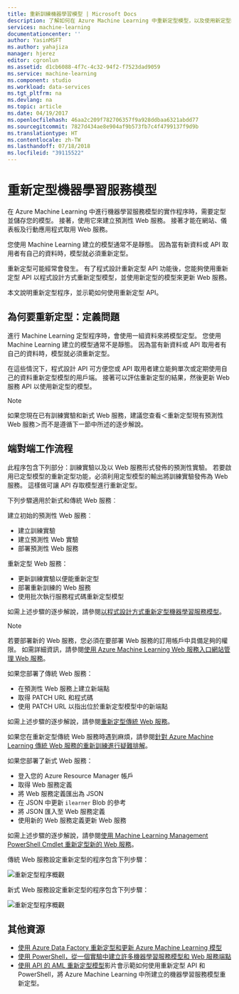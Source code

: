 ```yaml
---
title: 重新訓練機器學習模型 | Microsoft Docs
description: 了解如何在 Azure Machine Learning 中重新定型模型，以及使用新定型的模型來更新 Web 服務。
services: machine-learning
documentationcenter: ''
author: YasinMSFT
ms.author: yahajiza
manager: hjerez
editor: cgronlun
ms.assetid: d1cb6088-4f7c-4c32-94f2-f7523dad9059
ms.service: machine-learning
ms.component: studio
ms.workload: data-services
ms.tgt_pltfrm: na
ms.devlang: na
ms.topic: article
ms.date: 04/19/2017
ms.openlocfilehash: 46aa2c209f782706357f9a928ddbaa6321abdd77
ms.sourcegitcommit: 7827d434ae8e904af9b573fb7c4f4799137f9d9b
ms.translationtype: HT
ms.contentlocale: zh-TW
ms.lasthandoff: 07/18/2018
ms.locfileid: "39115522"
---
```

# <a name="retrain-a-machine-learning-model"></a>重新定型機器學習服務模型
在 Azure Machine Learning 中進行機器學習服務模型的實作程序時，需要定型並儲存您的模型。 接著，使用它來建立預測性 Web 服務。 接著才能在網站、儀表板及行動應用程式取用 Web 服務。 

您使用 Machine Learning 建立的模型通常不是靜態。 因為當有新資料或 API 取用者有自己的資料時，模型就必須重新定型。 

重新定型可能經常會發生。 有了程式設計重新定型 API 功能後，您能夠使用重新定型 API 以程式設計方式重新定型模型，並使用新定型的模型來更新 Web 服務。 

本文說明重新定型程序，並示範如何使用重新定型 API。

## <a name="why-retrain-defining-the-problem"></a>為何要重新定型：定義問題
進行 Machine Learning 定型程序時，會使用一組資料來將模型定型。 您使用 Machine Learning 建立的模型通常不是靜態。 因為當有新資料或 API 取用者有自己的資料時，模型就必須重新定型。

在這些情況下，程式設計 API 可方便您或 API 取用者建立能夠單次或定期使用自己的資料重新定型模型的用戶端。 接著可以評估重新定型的結果，然後更新 Web 服務 API 以使用新定型的模型。

> [!NOTE]
> 如果您現在已有訓練實驗和新式 Web 服務，建議您查看＜重新定型現有預測性 Web 服務＞而不是遵循下一節中所述的逐步解說。
> 
> 

## <a name="end-to-end-workflow"></a>端對端工作流程
此程序包含下列部分：訓練實驗以及以 Web 服務形式發佈的預測性實驗。 若要啟用已定型模型的重新定型功能，必須利用定型模型的輸出將訓練實驗發佈為 Web 服務。 這樣做可讓 API 存取模型進行重新定型。 

下列步驟適用於新式和傳統 Web 服務︰

建立初始的預測性 Web 服務︰

* 建立訓練實驗
* 建立預測性 Web 實驗
* 部署預測性 Web 服務

重新定型 Web 服務：

* 更新訓練實驗以便能重新定型
* 部署重新訓練的 Web 服務
* 使用批次執行服務程式碼重新定型模型

如需上述步驟的逐步解說，請參閱[以程式設計方式重新定型機器學習服務模型](retrain-models-programmatically.md)。

> [!NOTE] 
> 若要部署新的 Web 服務，您必須在要部署 Web 服務的訂用帳戶中具備足夠的權限。 如需詳細資訊，請參閱[使用 Azure Machine Learning Web 服務入口網站管理 Web 服務](manage-new-webservice.md)。 

如果您部署了傳統 Web 服務：

* 在預測性 Web 服務上建立新端點
* 取得 PATCH URL 和程式碼
* 使用 PATCH URL 以指出位於重新定型模型中的新端點 

如需上述步驟的逐步解說，請參閱[重新定型傳統 Web 服務](retrain-a-classic-web-service.md)。

如果您在重新定型傳統 Web 服務時遇到麻煩，請參閱[針對 Azure Machine Learning 傳統 Web 服務的重新訓練進行疑難排解](troubleshooting-retraining-models.md)。

如果您部署了新式 Web 服務：

* 登入您的 Azure Resource Manager 帳戶
* 取得 Web 服務定義
* 將 Web 服務定義匯出為 JSON
* 在 JSON 中更新 `ilearner` Blob 的參考
* 將 JSON 匯入至 Web 服務定義
* 使用新的 Web 服務定義更新 Web 服務

如需上述步驟的逐步解說，請參閱[使用 Machine Learning Management PowerShell Cmdlet 重新定型新的 Web 服務](retrain-new-web-service-using-powershell.md)。

傳統 Web 服務設定重新定型的程序包含下列步驟：

![重新定型程序概觀][1]

新式 Web 服務設定重新定型的程序包含下列步驟：

![重新定型程序概觀][7]

## <a name="other-resources"></a>其他資源
* [使用 Azure Data Factory 重新定型和更新 Azure Machine Learning 模型](https://azure.microsoft.com/blog/retraining-and-updating-azure-machine-learning-models-with-azure-data-factory/)
* [使用 PowerShell，從一個實驗中建立許多機器學習服務模型和 Web 服務端點](create-models-and-endpoints-with-powershell.md)
* [使用 API 的 AML 重新定型模型](https://www.youtube.com/watch?v=wwjglA8xllg)影片會示範如何使用重新定型 API 和 PowerShell，將 Azure Machine Learning 中所建立的機器學習服務模型重新定型。

<!--image links-->
[1]: ./media/retrain-machine-learning-model/machine-learning-retrain-models-programmatically-IMAGE01.png
[7]: ./media/retrain-machine-learning-model/machine-learning-retrain-models-programmatically-IMAGE07.png

